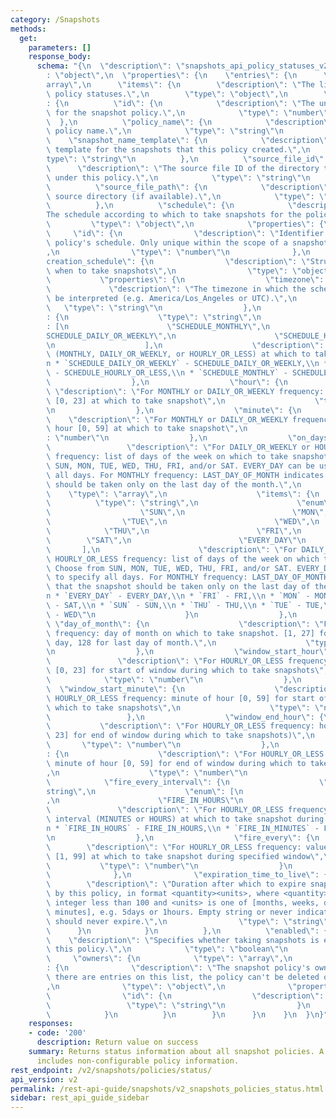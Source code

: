 ```yaml
---
category: /Snapshots
methods:
  get:
    parameters: []
    response_body:
      schema: "{\n  \"description\": \"snapshots_api_policy_statuses_v2\",\n  \"type\"\
        : \"object\",\n  \"properties\": {\n    \"entries\": {\n      \"type\": \"\
        array\",\n      \"items\": {\n        \"description\": \"The list of snapshot\
        \ policy statuses.\",\n        \"type\": \"object\",\n        \"properties\"\
        : {\n          \"id\": {\n            \"description\": \"The unique identifier\
        \ for the snapshot policy.\",\n            \"type\": \"number\"\n        \
        \  },\n          \"policy_name\": {\n            \"description\": \"The snapshot\
        \ policy name.\",\n            \"type\": \"string\"\n          },\n      \
        \    \"snapshot_name_template\": {\n            \"description\": \"The naming\
        \ template for the snapshots that this policy created.\",\n            \"\
        type\": \"string\"\n          },\n          \"source_file_id\": {\n      \
        \      \"description\": \"The source file ID of the directory to snapshot\
        \ under this policy.\",\n            \"type\": \"string\"\n          },\n\
        \          \"source_file_path\": {\n            \"description\": \"The snapshot\
        \ source directory (if available).\",\n            \"type\": \"string\"\n\
        \          },\n          \"schedule\": {\n            \"description\": \"\
        The schedule according to which to take snapshots for the policy.\",\n   \
        \         \"type\": \"object\",\n            \"properties\": {\n         \
        \     \"id\": {\n                \"description\": \"Identifier for the snapshot\
        \ policy's schedule. Only unique within the scope of a snapshot policy.\"\
        ,\n                \"type\": \"number\"\n              },\n              \"\
        creation_schedule\": {\n                \"description\": \"Structure defining\
        \ when to take snapshots\",\n                \"type\": \"object\",\n     \
        \           \"properties\": {\n                  \"timezone\": {\n       \
        \             \"description\": \"The timezone in which the schedule should\
        \ be interpreted (e.g. America/Los_Angeles or UTC).\",\n                 \
        \   \"type\": \"string\"\n                  },\n                  \"frequency\"\
        : {\n                    \"type\": \"string\",\n                    \"enum\"\
        : [\n                      \"SCHEDULE_MONTHLY\",\n                      \"\
        SCHEDULE_DAILY_OR_WEEKLY\",\n                      \"SCHEDULE_HOURLY_OR_LESS\"\
        \n                    ],\n                    \"description\": \"Coarse frequency\
        \ (MONTHLY, DAILY_OR_WEEKLY, or HOURLY_OR_LESS) at which to take snapshot:\\\
        n * `SCHEDULE_DAILY_OR_WEEKLY` - SCHEDULE_DAILY_OR_WEEKLY,\\n * `SCHEDULE_HOURLY_OR_LESS`\
        \ - SCHEDULE_HOURLY_OR_LESS,\\n * `SCHEDULE_MONTHLY` - SCHEDULE_MONTHLY\"\n\
        \                  },\n                  \"hour\": {\n                   \
        \ \"description\": \"For MONTHLY or DAILY_OR_WEEKLY frequency: Hour of day\
        \ [0, 23] at which to take snapshot\",\n                    \"type\": \"number\"\
        \n                  },\n                  \"minute\": {\n                \
        \    \"description\": \"For MONTHLY or DAILY_OR_WEEKLY frequency: minute of\
        \ hour [0, 59] at which to take snapshot\",\n                    \"type\"\
        : \"number\"\n                  },\n                  \"on_days\": {\n   \
        \                 \"description\": \"For DAILY_OR_WEEKLY or HOURLY_OR_LESS\
        \ frequency: list of days of the week on which to take snapshots. Choose from\
        \ SUN, MON, TUE, WED, THU, FRI, and/or SAT. EVERY_DAY can be used to specify\
        \ all days. For MONTHLY frequency: LAST_DAY_OF_MONTH indicates that the snapshot\
        \ should be taken only on the last day of the month.\",\n                \
        \    \"type\": \"array\",\n                    \"items\": {\n            \
        \          \"type\": \"string\",\n                      \"enum\": [\n    \
        \                    \"SUN\",\n                        \"MON\",\n        \
        \                \"TUE\",\n                        \"WED\",\n            \
        \            \"THU\",\n                        \"FRI\",\n                \
        \        \"SAT\",\n                        \"EVERY_DAY\"\n               \
        \       ],\n                      \"description\": \"For DAILY_OR_WEEKLY or\
        \ HOURLY_OR_LESS frequency: list of days of the week on which to take snapshots.\
        \ Choose from SUN, MON, TUE, WED, THU, FRI, and/or SAT. EVERY_DAY can be used\
        \ to specify all days. For MONTHLY frequency: LAST_DAY_OF_MONTH indicates\
        \ that the snapshot should be taken only on the last day of the month.:\\\
        n * `EVERY_DAY` - EVERY_DAY,\\n * `FRI` - FRI,\\n * `MON` - MON,\\n * `SAT`\
        \ - SAT,\\n * `SUN` - SUN,\\n * `THU` - THU,\\n * `TUE` - TUE,\\n * `WED`\
        \ - WED\"\n                    }\n                  },\n                 \
        \ \"day_of_month\": {\n                    \"description\": \"For MONTHLY\
        \ frequency: day of month on which to take snapshot. [1, 27] for specific\
        \ day, 128 for last day of month.\",\n                    \"type\": \"number\"\
        \n                  },\n                  \"window_start_hour\": {\n     \
        \               \"description\": \"For HOURLY_OR_LESS frequency: hour of day\
        \ [0, 23] for start of window during which to take snapshots\",\n        \
        \            \"type\": \"number\"\n                  },\n                \
        \  \"window_start_minute\": {\n                    \"description\": \"For\
        \ HOURLY_OR_LESS frequency: minute of hour [0, 59] for start of window during\
        \ which to take snapshots\",\n                    \"type\": \"number\"\n \
        \                 },\n                  \"window_end_hour\": {\n         \
        \           \"description\": \"For HOURLY_OR_LESS frequency: hour of day [0,\
        \ 23] for end of window during which to take snapshots)\",\n             \
        \       \"type\": \"number\"\n                  },\n                  \"window_end_minute\"\
        : {\n                    \"description\": \"For HOURLY_OR_LESS frequency:\
        \ minute of hour [0, 59] for end of window during which to take snapshots\"\
        ,\n                    \"type\": \"number\"\n                  },\n      \
        \            \"fire_every_interval\": {\n                    \"type\": \"\
        string\",\n                    \"enum\": [\n                      \"FIRE_IN_MINUTES\"\
        ,\n                      \"FIRE_IN_HOURS\"\n                    ],\n     \
        \               \"description\": \"For HOURLY_OR_LESS frequency: units for\
        \ interval (MINUTES or HOURS) at which to take snapshot during specified window:\\\
        n * `FIRE_IN_HOURS` - FIRE_IN_HOURS,\\n * `FIRE_IN_MINUTES` - FIRE_IN_MINUTES\"\
        \n                  },\n                  \"fire_every\": {\n            \
        \        \"description\": \"For HOURLY_OR_LESS frequency: value for interval\
        \ [1, 99] at which to take snapshot during specified window\",\n         \
        \           \"type\": \"number\"\n                  }\n                }\n\
        \              },\n              \"expiration_time_to_live\": {\n        \
        \        \"description\": \"Duration after which to expire snapshots created\
        \ by this policy, in format <quantity><units>, where <quantity> is a positive\
        \ integer less than 100 and <units> is one of [months, weeks, days, hours,\
        \ minutes], e.g. 5days or 1hours. Empty string or never indicates snapshots\
        \ should never expire.\",\n                \"type\": \"string\"\n        \
        \      }\n            }\n          },\n          \"enabled\": {\n        \
        \    \"description\": \"Specifies whether taking snapshots is enabled for\
        \ this policy.\",\n            \"type\": \"boolean\"\n          },\n     \
        \     \"owners\": {\n            \"type\": \"array\",\n            \"items\"\
        : {\n              \"description\": \"The snapshot policy's owners. While\
        \ there are entries on this list, the policy can't be deleted or modified.\"\
        ,\n              \"type\": \"object\",\n              \"properties\": {\n\
        \                \"id\": {\n                  \"description\": \"id\",\n \
        \                 \"type\": \"string\"\n                }\n              }\n\
        \            }\n          }\n        }\n      }\n    }\n  }\n}"
    responses:
    - code: '200'
      description: Return value on success
    summary: Returns status information about all snapshot policies. A policy status
      includes non-configurable policy information.
rest_endpoint: /v2/snapshots/policies/status/
api_version: v2
permalink: /rest-api-guide/snapshots/v2_snapshots_policies_status.html
sidebar: rest_api_guide_sidebar
---
```

